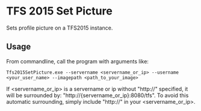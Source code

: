 # TFS 2015 Set Picture

Sets profile picture on a TFS2015 instance.

## Usage

From commandline, call the program with arguments like:  

	Tfs2015SetPicture.exe --servername <servername_or_ip> --username <your_user_name> --imagepath <path_to_your_image>
	
If <servername_or_ip> is a servername or ip without "http://" specified, it will be surrounded by: "http://{servername_or_ip}:8080/tfs".
To avoid this automatic surrounding, simply include "http://" in your <servername_or_ip>.